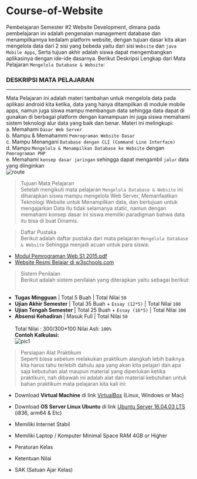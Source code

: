 # Course-of-Website
Pembelajaran Semester #2 Website Development, dimana pada pembelajaran ini adalah pengenalan management database dan menampilkannya kedalam  platform  website, dengan tujuan dasar kita akan mengelola data dari 2 sisi yang bebeda yaitu dari sisi `Website` dan `java Mobile Apps`, Serta tujuan akhir adalah siswa dapat mengembangkan aplikasinya dengan ide-ide dasarnya. Berikut Deskripsi Lengkap dari Mata Pelajaran `Mengelola Database & Website`:

### **DESKRIPSI MATA PELAJARAN**
----------------------------------------------------------------------------------------------------------------------------
Mata Pelajaran ini adalah materi tambahan untuk mengelola data pada aplikasi android kita ketika, data yang hanya ditampilkan di module mobile apps, namun juga siswa mampu membangun data sehingga data dapat di gunakan di berbagai platform dengan kamampuan ini juga siswa memahami sistem teknologi alur data yang baik dan benar. Materi ini melingkupi:<br>
a. Memahami `Dasar Web Server`<br>
b. Mampu & Memahammi `Pemrograman Website Dasar`<br>
c. Mampu Menangani `Database dengan CLI (Command Line Interface)`<br>
d. Mampu `Mengelola & Menampilkan Database ke Website` dengan `Pemrograman PHP`<br>
e. Memahami `konsep dasar jaringan` sehingga dapat mengambil `jalur` data yang diinginkan<br>
![route](https://github.com/septiyadii/Course-of-Website/blob/master/img/router.jpg)
        
> Tujuan Mata Pelajaran<br>
Setelah mengikuti mata pelajaran `Mengelola Database & Website` ini diharapkan siswa mampu mengelola Web Server, Memanfaatkan Teknologi Website untuk Menampilkan data, dan bertujuan untuk mengajarkan Data itu tidak selamanya static, namun dengan memahami konsep dasar ini siswa memiliki paradigman bahwa data itu bisa di buat Dinamis.


> Daftar Pustaka<br>
Berikut adalah daftar pustaka dari mata pelajaran `Mengelola Database & Website` Sehingga menjadi acuan untuk para siswa:<br>
- [Modul Pemrograman Web S1 2015.pdf](https://github.com/septiyadii/Course-of-Website/blob/master/pustaka/Modul%20Pemrograman%20Web%20S1%202015.pdf)<br>
- [Website Resmi Belajar di w3schools.com](https://www.w3schools.com/html/default.asp)
        

> Sistem Penilaian<br>
Berikut adalah sistem penilaian yang diterapkan yaitu sebagai berikut:<br><br>
- **Tugas Mingguan** | Total 5 Buah | Total Nilai `50`<br>
- **Ujian Akhir Semester** | Total 35 Buah + `Essay (12*5)` | Total Nilai `100`<br>
- **Ujian Tengah Semester** | Total 25 Buah + `Essay (16*5)` | Total Nilai `100`<br>
- **Absensi Kehadiran** | Masuk Full | Total Nilai `50`<br><br>
Total Nilai : 300/300*100 Nilai Asli: `100%`<br>
**Contoh Kalkulasi:**<br>
![pic1](https://github.com/septiyadii/Course-of-Website/blob/master/img/pic1.png)


> Persiapan Alat Praktikum<br>
Seperti biasa sebelum melakukan praktikum alangkah lebih baiknya kita harus tahu terlebih dahulu apa yang akan kita pelajari dan apa saja kebutuhan alat maupun material yang diperlukan ketika praktikum, nah dibawah ini adalah alat dan material kebutuhan untuk bahan praktikum mata pelajaran kita kali ini: <br>
- Download **Virtual Machine** di link [VirtualBox](https://www.virtualbox.org/wiki/Downloads) (Linux, Windows or Mac)<br>
- Download **OS Server Linux Ubuntu** di link [Ubuntu Server 16.04.03 LTS](https://www.ubuntu.com/download/server) (i836, arm64 & Etc)<br>
- Memiliki Internet Stabil <br>
- Memiliki Laptop / Komputer Minimal Space RAM 4GB or Higher <br>


- Peraturan Kelas
- Ketentuan Nilai
- SAK (Satuan Ajar Kelas)
